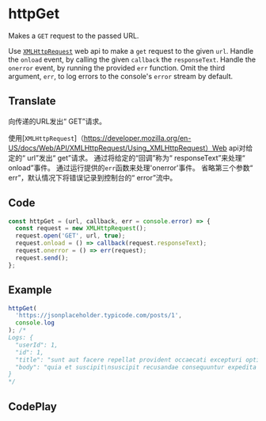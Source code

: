 # httpGet

Makes a `GET` request to the passed URL.

Use [`XMLHttpRequest`](https://developer.mozilla.org/en-US/docs/Web/API/XMLHttpRequest/Using_XMLHttpRequest) web api to make a `get` request to the given `url`.
Handle the `onload` event, by calling the given `callback` the `responseText`.
Handle the `onerror` event, by running the provided `err` function.
Omit the third argument, `err`, to log errors to the console's `error` stream by default.

## Translate

向传递的URL发出“ GET”请求。

使用[`XMLHttpRequest`]（https://developer.mozilla.org/en-US/docs/Web/API/XMLHttpRequest/Using_XMLHttpRequest）Web api对给定的“ url”发出“ get”请求。
通过将给定的“回调”称为“ responseText”来处理“ onload”事件。
通过运行提供的`err`函数来处理'onerror'事件。
省略第三个参数“ err”，默认情况下将错误记录到控制台的“ error”流中。

## Code

```js
const httpGet = (url, callback, err = console.error) => {
  const request = new XMLHttpRequest();
  request.open('GET', url, true);
  request.onload = () => callback(request.responseText);
  request.onerror = () => err(request);
  request.send();
};
```

## Example

```js
httpGet(
  'https://jsonplaceholder.typicode.com/posts/1',
  console.log
); /*
Logs: {
  "userId": 1,
  "id": 1,
  "title": "sunt aut facere repellat provident occaecati excepturi optio reprehenderit",
  "body": "quia et suscipit\nsuscipit recusandae consequuntur expedita et cum\nreprehenderit molestiae ut ut quas totam\nnostrum rerum est autem sunt rem eveniet architecto"
}
*/
```

## CodePlay

<template>
  <code-play codeplay-id="" />
</template>

